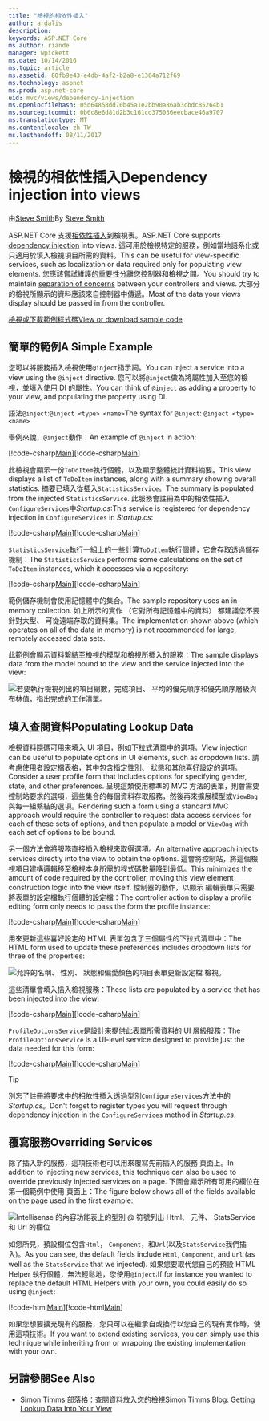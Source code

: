 ```yaml
---
title: "檢視的相依性插入"
author: ardalis
description: 
keywords: ASP.NET Core
ms.author: riande
manager: wpickett
ms.date: 10/14/2016
ms.topic: article
ms.assetid: 80fb9e43-e4db-4af2-b2a8-e1364a712f69
ms.technology: aspnet
ms.prod: asp.net-core
uid: mvc/views/dependency-injection
ms.openlocfilehash: 05d64858dd70b45a1e2bb90a86ab3cbdc85264b1
ms.sourcegitcommit: 0b6c8e6d81d2b3c161cd375036eecbace46a9707
ms.translationtype: MT
ms.contentlocale: zh-TW
ms.lasthandoff: 08/11/2017
---
```

# <a name="dependency-injection-into-views"></a><span data-ttu-id="5e1e1-103">檢視的相依性插入</span><span class="sxs-lookup"><span data-stu-id="5e1e1-103">Dependency injection into views</span></span>

<span data-ttu-id="5e1e1-104">由[Steve Smith](http://ardalis.com)</span><span class="sxs-lookup"><span data-stu-id="5e1e1-104">By [Steve Smith](http://ardalis.com)</span></span>

<span data-ttu-id="5e1e1-105">ASP.NET Core 支援[相依性插入](xref:fundamentals/dependency-injection)到檢視表。</span><span class="sxs-lookup"><span data-stu-id="5e1e1-105">ASP.NET Core supports [dependency injection](xref:fundamentals/dependency-injection) into views.</span></span> <span data-ttu-id="5e1e1-106">這可用於檢視特定的服務，例如當地語系化或只適用於填入檢視項目所需的資料。</span><span class="sxs-lookup"><span data-stu-id="5e1e1-106">This can be useful for view-specific services, such as localization or data required only for populating view elements.</span></span> <span data-ttu-id="5e1e1-107">您應該嘗試維護[的重要性分離](http://deviq.com/separation-of-concerns)您控制器和檢視之間。</span><span class="sxs-lookup"><span data-stu-id="5e1e1-107">You should try to maintain [separation of concerns](http://deviq.com/separation-of-concerns) between your controllers and views.</span></span> <span data-ttu-id="5e1e1-108">大部分的檢視所顯示的資料應該來自控制器中傳遞。</span><span class="sxs-lookup"><span data-stu-id="5e1e1-108">Most of the data your views display should be passed in from the controller.</span></span>

[<span data-ttu-id="5e1e1-109">檢視或下載範例程式碼</span><span class="sxs-lookup"><span data-stu-id="5e1e1-109">View or download sample code</span></span>](https://github.com/aspnet/Docs/tree/master/aspnetcore/mvc/views/dependency-injection/sample)

## <a name="a-simple-example"></a><span data-ttu-id="5e1e1-110">簡單的範例</span><span class="sxs-lookup"><span data-stu-id="5e1e1-110">A Simple Example</span></span>

<span data-ttu-id="5e1e1-111">您可以將服務插入檢視使用`@inject`指示詞。</span><span class="sxs-lookup"><span data-stu-id="5e1e1-111">You can inject a service into a view using the `@inject` directive.</span></span> <span data-ttu-id="5e1e1-112">您可以將`@inject`做為將屬性加入至您的檢視，並填入使用 DI 的屬性。</span><span class="sxs-lookup"><span data-stu-id="5e1e1-112">You can think of `@inject` as adding a property to your view, and populating the property using DI.</span></span>

<span data-ttu-id="5e1e1-113">語法`@inject`:`@inject <type> <name>`</span><span class="sxs-lookup"><span data-stu-id="5e1e1-113">The syntax for `@inject`: `@inject <type> <name>`</span></span>

<span data-ttu-id="5e1e1-114">舉例來說，`@inject`動作：</span><span class="sxs-lookup"><span data-stu-id="5e1e1-114">An example of `@inject` in action:</span></span>

<span data-ttu-id="5e1e1-115">[!code-csharp[Main](../../mvc/views/dependency-injection/sample/src/ViewInjectSample/Views/ToDo/Index.cshtml?highlight=4,5,15,16,17)]</span><span class="sxs-lookup"><span data-stu-id="5e1e1-115">[!code-csharp[Main](../../mvc/views/dependency-injection/sample/src/ViewInjectSample/Views/ToDo/Index.cshtml?highlight=4,5,15,16,17)]</span></span>

<span data-ttu-id="5e1e1-116">此檢視會顯示一份`ToDoItem`執行個體，以及顯示整體統計資料摘要。</span><span class="sxs-lookup"><span data-stu-id="5e1e1-116">This view displays a list of `ToDoItem` instances, along with a summary showing overall statistics.</span></span> <span data-ttu-id="5e1e1-117">摘要已填入從插入`StatisticsService`。</span><span class="sxs-lookup"><span data-stu-id="5e1e1-117">The summary is populated from the injected `StatisticsService`.</span></span> <span data-ttu-id="5e1e1-118">此服務會註冊為中的相依性插入`ConfigureServices`中*Startup.cs*:</span><span class="sxs-lookup"><span data-stu-id="5e1e1-118">This service is registered for dependency injection in `ConfigureServices` in *Startup.cs*:</span></span>

<span data-ttu-id="5e1e1-119">[!code-csharp[Main](../../mvc/views/dependency-injection/sample/src/ViewInjectSample/Startup.cs?highlight=6,7&range=15-22)]</span><span class="sxs-lookup"><span data-stu-id="5e1e1-119">[!code-csharp[Main](../../mvc/views/dependency-injection/sample/src/ViewInjectSample/Startup.cs?highlight=6,7&range=15-22)]</span></span>

<span data-ttu-id="5e1e1-120">`StatisticsService`執行一組上的一些計算`ToDoItem`執行個體，它會存取透過儲存機制：</span><span class="sxs-lookup"><span data-stu-id="5e1e1-120">The `StatisticsService` performs some calculations on the set of `ToDoItem` instances, which it accesses via a repository:</span></span>

<span data-ttu-id="5e1e1-121">[!code-csharp[Main](../../mvc/views/dependency-injection/sample/src/ViewInjectSample/Model/Services/StatisticsService.cs?highlight=15,20,26)]</span><span class="sxs-lookup"><span data-stu-id="5e1e1-121">[!code-csharp[Main](../../mvc/views/dependency-injection/sample/src/ViewInjectSample/Model/Services/StatisticsService.cs?highlight=15,20,26)]</span></span>

<span data-ttu-id="5e1e1-122">範例儲存機制會使用記憶體中的集合。</span><span class="sxs-lookup"><span data-stu-id="5e1e1-122">The sample repository uses an in-memory collection.</span></span> <span data-ttu-id="5e1e1-123">如上所示的實作 （它對所有記憶體中的資料） 都建議您不要針對大型、 可從遠端存取的資料集。</span><span class="sxs-lookup"><span data-stu-id="5e1e1-123">The implementation shown above (which operates on all of the data in memory) is not recommended for large, remotely accessed data sets.</span></span>

<span data-ttu-id="5e1e1-124">此範例會顯示資料繫結至檢視的模型和檢視所插入的服務：</span><span class="sxs-lookup"><span data-stu-id="5e1e1-124">The sample displays data from the model bound to the view and the service injected into the view:</span></span>

![若要執行檢視列出的項目總數，完成項目、 平均的優先順序和優先順序層級與布林值，指出完成的工作清單。](dependency-injection/_static/screenshot.png)

## <a name="populating-lookup-data"></a><span data-ttu-id="5e1e1-126">填入查閱資料</span><span class="sxs-lookup"><span data-stu-id="5e1e1-126">Populating Lookup Data</span></span>

<span data-ttu-id="5e1e1-127">檢視資料隱碼可用來填入 UI 項目，例如下拉式清單中的選項。</span><span class="sxs-lookup"><span data-stu-id="5e1e1-127">View injection can be useful to populate options in UI elements, such as dropdown lists.</span></span> <span data-ttu-id="5e1e1-128">請考慮使用者設定檔表格，其中包含指定性別、 狀態和其他喜好設定的選項。</span><span class="sxs-lookup"><span data-stu-id="5e1e1-128">Consider a user profile form that includes options for specifying gender, state, and other preferences.</span></span> <span data-ttu-id="5e1e1-129">呈現這類使用標準的 MVC 方法的表單，則會需要控制站要求的選項，這些集合的每個資料存取服務，然後再來擴展模型或`ViewBag`與每一組繫結的選項。</span><span class="sxs-lookup"><span data-stu-id="5e1e1-129">Rendering such a form using a standard MVC approach would require the controller to request data access services for each of these sets of options, and then populate a model or `ViewBag` with each set of options to be bound.</span></span>

<span data-ttu-id="5e1e1-130">另一個方法會將服務直接插入檢視來取得選項。</span><span class="sxs-lookup"><span data-stu-id="5e1e1-130">An alternative approach injects services directly into the view to obtain the options.</span></span> <span data-ttu-id="5e1e1-131">這會將控制站，將這個檢視項目建構邏輯移至檢視本身所需的程式碼數量降到最低。</span><span class="sxs-lookup"><span data-stu-id="5e1e1-131">This minimizes the amount of code required by the controller, moving this view element construction logic into the view itself.</span></span> <span data-ttu-id="5e1e1-132">控制器的動作，以顯示 編輯表單只需要將表單的設定檔執行個體的設定檔：</span><span class="sxs-lookup"><span data-stu-id="5e1e1-132">The controller action to display a profile editing form only needs to pass the form the profile instance:</span></span>

<span data-ttu-id="5e1e1-133">[!code-csharp[Main](../../mvc/views/dependency-injection/sample/src/ViewInjectSample/Controllers/ProfileController.cs?highlight=9,19)]</span><span class="sxs-lookup"><span data-stu-id="5e1e1-133">[!code-csharp[Main](../../mvc/views/dependency-injection/sample/src/ViewInjectSample/Controllers/ProfileController.cs?highlight=9,19)]</span></span>

<span data-ttu-id="5e1e1-134">用來更新這些喜好設定的 HTML 表單包含了三個屬性的下拉式清單中：</span><span class="sxs-lookup"><span data-stu-id="5e1e1-134">The HTML form used to update these preferences includes dropdown lists for three of the properties:</span></span>

![允許的名稱、 性別、 狀態和偏愛顏色的項目表單更新設定檔 檢視。](dependency-injection/_static/updateprofile.png)

<span data-ttu-id="5e1e1-136">這些清單會填入插入檢視服務：</span><span class="sxs-lookup"><span data-stu-id="5e1e1-136">These lists are populated by a service that has been injected into the view:</span></span>

<span data-ttu-id="5e1e1-137">[!code-csharp[Main](../../mvc/views/dependency-injection/sample/src/ViewInjectSample/Views/Profile/Index.cshtml?highlight=4,16,17,21,22,26,27)]</span><span class="sxs-lookup"><span data-stu-id="5e1e1-137">[!code-csharp[Main](../../mvc/views/dependency-injection/sample/src/ViewInjectSample/Views/Profile/Index.cshtml?highlight=4,16,17,21,22,26,27)]</span></span>

<span data-ttu-id="5e1e1-138">`ProfileOptionsService`是設計來提供此表單所需資料的 UI 層級服務：</span><span class="sxs-lookup"><span data-stu-id="5e1e1-138">The `ProfileOptionsService` is a UI-level service designed to provide just the data needed for this form:</span></span>

<span data-ttu-id="5e1e1-139">[!code-csharp[Main](../../mvc/views/dependency-injection/sample/src/ViewInjectSample/Model/Services/ProfileOptionsService.cs?highlight=7,13,24)]</span><span class="sxs-lookup"><span data-stu-id="5e1e1-139">[!code-csharp[Main](../../mvc/views/dependency-injection/sample/src/ViewInjectSample/Model/Services/ProfileOptionsService.cs?highlight=7,13,24)]</span></span>

>[!TIP]
> <span data-ttu-id="5e1e1-140">別忘了註冊將要求中的相依性插入透過型別`ConfigureServices`方法中的*Startup.cs*。</span><span class="sxs-lookup"><span data-stu-id="5e1e1-140">Don't forget to register types you will request through dependency injection in the  `ConfigureServices` method in *Startup.cs*.</span></span>

## <a name="overriding-services"></a><span data-ttu-id="5e1e1-141">覆寫服務</span><span class="sxs-lookup"><span data-stu-id="5e1e1-141">Overriding Services</span></span>

<span data-ttu-id="5e1e1-142">除了插入新的服務，這項技術也可以用來覆寫先前插入的服務 頁面上。</span><span class="sxs-lookup"><span data-stu-id="5e1e1-142">In addition to injecting new services, this technique can also be used to override previously injected services on a page.</span></span> <span data-ttu-id="5e1e1-143">下圖會顯示所有可用的欄位在第一個範例中使用 頁面上：</span><span class="sxs-lookup"><span data-stu-id="5e1e1-143">The figure below shows all of the fields available on the page used in the first example:</span></span>

![Intellisense 的內容功能表上的型別 @ 符號列出 Html、 元件、 StatsService 和 Url 的欄位](dependency-injection/_static/razor-fields.png)

<span data-ttu-id="5e1e1-145">如您所見，預設欄位包含`Html`， `Component`，和`Url`(以及`StatsService`我們插入)。</span><span class="sxs-lookup"><span data-stu-id="5e1e1-145">As you can see, the default fields include `Html`, `Component`, and `Url` (as well as the `StatsService` that we injected).</span></span> <span data-ttu-id="5e1e1-146">如果您要取代您自己的預設 HTML Helper 執行個體，無法輕鬆地，您使用`@inject`:</span><span class="sxs-lookup"><span data-stu-id="5e1e1-146">If for instance you wanted to replace the default HTML Helpers with your own, you could easily do so using `@inject`:</span></span>

<span data-ttu-id="5e1e1-147">[!code-html[Main](../../mvc/views/dependency-injection/sample/src/ViewInjectSample/Views/Helper/Index.cshtml?highlight=3,11)]</span><span class="sxs-lookup"><span data-stu-id="5e1e1-147">[!code-html[Main](../../mvc/views/dependency-injection/sample/src/ViewInjectSample/Views/Helper/Index.cshtml?highlight=3,11)]</span></span>

<span data-ttu-id="5e1e1-148">如果您想要擴充現有的服務，您只可以在繼承自或換行以您自己的現有實作時，使用這項技術。</span><span class="sxs-lookup"><span data-stu-id="5e1e1-148">If you want to extend existing services, you can simply use this technique while inheriting from or wrapping the existing implementation with your own.</span></span>

## <a name="see-also"></a><span data-ttu-id="5e1e1-149">另請參閱</span><span class="sxs-lookup"><span data-stu-id="5e1e1-149">See Also</span></span>

* <span data-ttu-id="5e1e1-150">Simon Timms 部落格：[查閱資料放入您的檢視](http://blog.simontimms.com/2015/06/09/getting-lookup-data-into-you-view/)</span><span class="sxs-lookup"><span data-stu-id="5e1e1-150">Simon Timms Blog: [Getting Lookup Data Into Your View](http://blog.simontimms.com/2015/06/09/getting-lookup-data-into-you-view/)</span></span>
